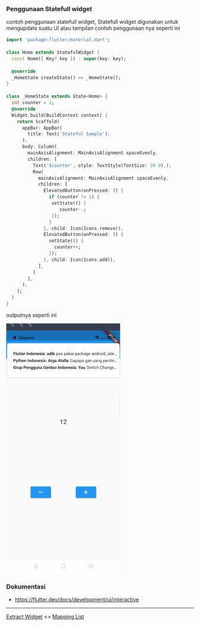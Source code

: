 ### Penggunaan Statefull widget

contoh penggunaan statefull widget, Statefull widget digunakan untuk mengupdate suatu UI atau tampilan contoh penggunaan nya seperti ini

```dart
import 'package:flutter/material.dart';

class Home extends StatefulWidget {
  const Home({ Key? key }) : super(key: key);

  @override
  _HomeState createState() => _HomeState();
}

class _HomeState extends State<Home> {
  int counter = 1;
  @override
  Widget build(BuildContext context) {
    return Scaffold(
      appBar: AppBar(
        title: Text('Stateful Sample'),
      ),
      body: Column(
        mainAxisAlignment: MainAxisAlignment.spaceEvenly,
        children: [
          Text('$counter', style: TextStyle(fontSize: 20.0),),
          Row(
            mainAxisAlignment: MainAxisAlignment.spaceEvenly,
            children: [
              ElevatedButton(onPressed: () {
                if (counter != 1) {
                 setState(() {
                    counter--;
                 });
                }
              }, child: Icon(Icons.remove)),
              ElevatedButton(onPressed: () {
                setState(() {
                  counter++;
                });
              }, child: Icon(Icons.add)),
            ],
          )
        ],
      ),
    );
  }
}
```

outputnya seperti ini

![contoh penggunaan statefull widget](docs/result.png)

### Dokumentasi

* https://flutter.dev/docs/development/ui/interactive



---
[Extract Widget](../ext_widget/README.md) <> [Mapping List]()